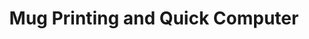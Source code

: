---
title: "Mug Printing and Quick Computer"
url: /karachi/mug-printing-and-quick-computer/
shop: gift
---